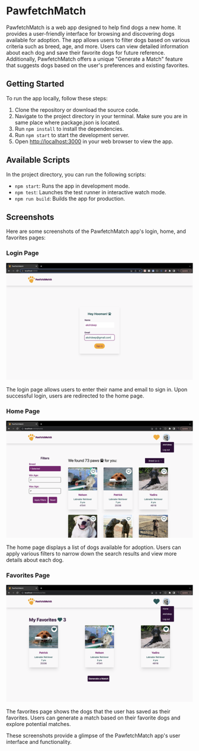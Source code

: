 # PawfetchMatch

PawfetchMatch is a web app designed to help find dogs a new home. It provides a user-friendly interface for browsing and discovering dogs available for adoption. The app allows users to filter dogs based on various criteria such as breed, age, and more. Users can view detailed information about each dog and save their favorite dogs for future reference. Additionally, PawfetchMatch offers a unique "Generate a Match" feature that suggests dogs based on the user's preferences and existing favorites.

## Getting Started

To run the app locally, follow these steps:

1. Clone the repository or download the source code.
2. Navigate to the project directory in your terminal. Make sure you are in same place where package.json is located.
3. Run `npm install` to install the dependencies.
4. Run `npm start` to start the development server.
5. Open [http://localhost:3000](http://localhost:3000) in your web browser to view the app.

## Available Scripts

In the project directory, you can run the following scripts:

- `npm start`: Runs the app in development mode.
- `npm test`: Launches the test runner in interactive watch mode.
- `npm run build`: Builds the app for production.

## Screenshots

Here are some screenshots of the PawfetchMatch app's login, home, and favorites pages:

### Login Page
![Login Page](./src/assets/img/login.png)

The login page allows users to enter their name and email to sign in. Upon successful login, users are redirected to the home page.

### Home Page
![Home Page](./src/assets/img/home.png)

The home page displays a list of dogs available for adoption. Users can apply various filters to narrow down the search results and view more details about each dog.

### Favorites Page
![Favorites Page](./src/assets/img/favorite.png)

The favorites page shows the dogs that the user has saved as their favorites. Users can generate a match based on their favorite dogs and explore potential matches.

These screenshots provide a glimpse of the PawfetchMatch app's user interface and functionality.